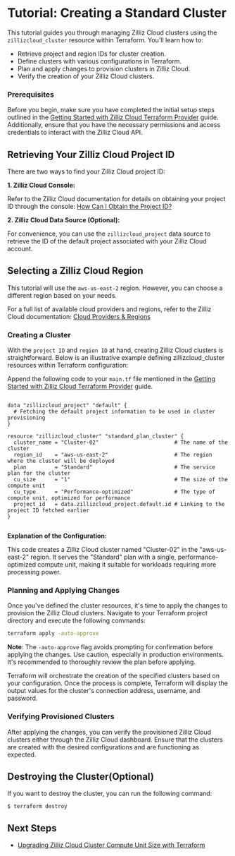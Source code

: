 # Tutorial: Creating a Standard Cluster

This tutorial guides you through managing Zilliz Cloud clusters using the `zillizcloud_cluster` resource within Terraform. You'll learn how to:

- Retrieve project and region IDs for cluster creation.
- Define clusters with various configurations in Terraform.
- Plan and apply changes to provision clusters in Zilliz Cloud.
- Verify the creation of your Zilliz Cloud clusters.

### Prerequisites

Before you begin, make sure you have completed the initial setup steps outlined in the [Getting Started with Zilliz Cloud Terraform Provider](./get-start.md) guide. Additionally, ensure that you have the necessary permissions and access credentials to interact with the Zilliz Cloud API.


## Retrieving Your Zilliz Cloud Project ID

There are two ways to find your Zilliz Cloud project ID:

**1. Zilliz Cloud Console:**

Refer to the Zilliz Cloud documentation for details on obtaining your project ID through the console: [How Can I Obtain the Project ID?](https://support.zilliz.com/hc/en-us/articles/22048954409755-How-Can-I-Obtain-the-Project-ID)

**2. Zilliz Cloud Data Source (Optional):**

For convenience, you can use the `zillizcloud_project` data source to retrieve the ID of the default project associated with your Zilliz Cloud account.

## Selecting a Zilliz Cloud Region

This tutorial will use the `aws-us-east-2` region.  However, you can choose a different region based on your needs.

For a full list of available cloud providers and regions, refer to the Zilliz Cloud documentation: [Cloud Providers & Regions](https://docs.zilliz.com/docs/cloud-providers-and-regions)
 
### Creating a Cluster

With the `project ID` and `region ID` at hand, creating Zilliz Cloud clusters is straightforward. Below is an illustrative example defining zillizcloud_cluster resources within Terraform configuration:

Append the following code to your `main.tf` file mentioned in the [Getting Started with Zilliz Cloud Terraform Provider](./get-start.md) guide.

```hcl

data "zillizcloud_project" "default" {
  # Fetching the default project information to be used in cluster provisioning
}

resource "zillizcloud_cluster" "standard_plan_cluster" {
  cluster_name = "Cluster-02"                        # The name of the cluster
  region_id    = "aws-us-east-2"                     # The region where the cluster will be deployed
  plan         = "Standard"                          # The service plan for the cluster
  cu_size      = "1"                                 # The size of the compute unit
  cu_type      = "Performance-optimized"             # The type of compute unit, optimized for performance
  project_id   = data.zillizcloud_project.default.id # Linking to the project ID fetched earlier
}


```
**Explanation of the Configuration:**

This code creates a Zilliz Cloud cluster named "Cluster-02" in the "aws-us-east-2" region. It serves the "Standard" plan with a single, performance-optimized compute unit, making it suitable for workloads requiring more processing power.


### Planning and Applying Changes

Once you've defined the cluster resources, it's time to apply the changes to provision the Zilliz Cloud clusters. Navigate to your Terraform project directory and execute the following commands:

```bash
terraform apply -auto-approve
```

**Note**: The `-auto-approve` flag avoids prompting for confirmation before applying the changes. Use caution, especially in production environments. It's recommended to thoroughly review the plan before applying.

Terraform will orchestrate the creation of the specified clusters based on your configuration. Once the process is complete, Terraform will display the output values for the cluster's connection address, username, and password.

### Verifying Provisioned Clusters

After applying the changes, you can verify the provisioned Zilliz Cloud clusters either through the Zilliz Cloud dashboard. Ensure that the clusters are created with the desired configurations and are functioning as expected.

## Destroying the Cluster(Optional)
If you want to destroy the cluster, you can run the following command:
```
$ terraform destroy
```

## Next Steps
- [Upgrading Zilliz Cloud Cluster Compute Unit Size with Terraform](./scale-cluster.md)
